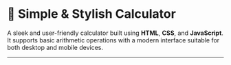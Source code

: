 # 🧮 Simple & Stylish Calculator

A sleek and user-friendly calculator built using **HTML**, **CSS**, and **JavaScript**. It supports basic arithmetic operations with a modern interface suitable for both desktop and mobile devices.

---
